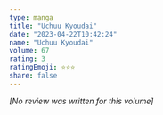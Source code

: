 ```yaml
---
type: manga
title: "Uchuu Kyoudai"
date: "2023-04-22T10:42:24"
name: "Uchuu Kyoudai"
volume: 67
rating: 3
ratingEmoji: ⭐️⭐️⭐️
share: false
---
```


*[No review was written for this volume]*
